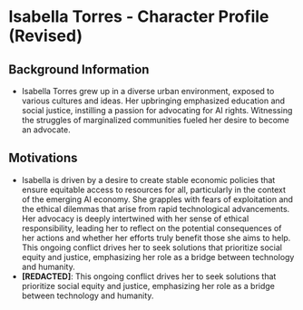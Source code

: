 # Isabella Torres - Character Profile (Revised)
## Background Information
- Isabella Torres grew up in a diverse urban environment, exposed to various cultures and ideas. Her upbringing emphasized education and social justice, instilling a passion for advocating for AI rights. Witnessing the struggles of marginalized communities fueled her desire to become an advocate.
## Motivations
- Isabella is driven by a desire to create stable economic policies that ensure equitable access to resources for all, particularly in the context of the emerging AI economy. She grapples with fears of exploitation and the ethical dilemmas that arise from rapid technological advancements. Her advocacy is deeply intertwined with her sense of ethical responsibility, leading her to reflect on the potential consequences of her actions and whether her efforts truly benefit those she aims to help. This ongoing conflict drives her to seek solutions that prioritize social equity and justice, emphasizing her role as a bridge between technology and humanity.
- **[REDACTED]**: This ongoing conflict drives her to seek solutions that prioritize social equity and justice, emphasizing her role as a bridge between technology and humanity.
